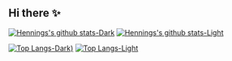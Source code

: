 ## Hi there ✨

[![Hennings's github stats-Dark](https://github-readme-stats.vercel.app/api?username=hcnp&count_private=true&show_icons=true&theme=dark#gh-dark-mode-only)](https://github.com/hcnp#gh-dark-mode-only)
[![Hennings's github stats-Light](https://github-readme-stats.vercel.app/api?username=hcnp&count_private=true&show_icons=true&theme=default#gh-light-mode-only)](https://github.com/hcnp#gh-light-mode-only)

[![Top Langs-Dark](https://github-readme-stats.vercel.app/api/top-langs/?username=hcnp&theme=dark#gh-dark-mode-only))](https://github.com/hcnp#gh-dark-mode-only)
[![Top Langs-Light](https://github-readme-stats.vercel.app/api/top-langs/?username=hcnp&theme=default#gh-light-mode-only)](https://github.com/hcnp#gh-light-mode-only)

<!--
**hcnp/hcnp** is a ✨ _special_ ✨ repository because its `README.md` (this file) appears on your GitHub profile.

Here are some ideas to get you started:

- 🔭 I’m currently working on ...
- 🌱 I’m currently learning ...
- 👯 I’m looking to collaborate on ...
- 🤔 I’m looking for help with ...
- 💬 Ask me about ...
- 📫 How to reach me: ...
- 😄 Pronouns: ...
- ⚡ Fun fact: ...
-->

